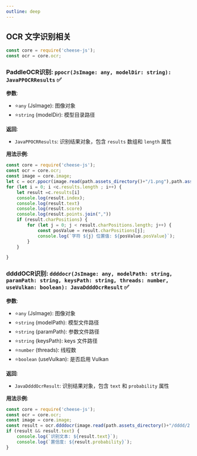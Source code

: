 ```yaml
---
outline: deep
---
```


## OCR 文字识别相关

```javascript
const core = require('cheese-js');
const ocr = core.ocr;
```

### PaddleOCR识别: `ppocr(JsImage: any, modelDir: string): JavaPPOCRResults` :white_check_mark:

**参数**:

- ⭐`any` (JsImage): 图像对象
- ⭐`string` (modelDir): 模型目录路径

**返回**:

- `JavaPPOCRResults`: 识别结果对象，包含 `results` 数组和 `length` 属性

**用法示例**:

```javascript
const core = require('cheese-js');
const ocr = core.ocr;
const image = core.image;
let c = ocr.ppocr(image.read(path.assets_directory()+"/1.png"),path.assets_directory()+"/pp")
for (let i = 0; i <c.results.length ; i++) {
    let result =c.results[i]
    console.log(result.index);
    console.log(result.text)
    console.log(result.score)
    console.log(result.points.join(","))
    if (result.charPositions) {
        for (let j = 0; j < result.charPositions.length; j++) {
            const posValue = result.charPositions[j];
            console.log(`字符 ${j} 位置值: ${posValue.posValue}`);
        }
    }

}
```

### ddddOCR识别: `ddddocr(JsImage: any, modelPath: string, paramPath: string, keysPath: string, threads: number, useVulkan: boolean): JavaDdddOcrResult` :white_check_mark:

**参数**:

- ⭐`any` (JsImage): 图像对象
- ⭐`string` (modelPath): 模型文件路径
- ⭐`string` (paramPath): 参数文件路径
- ⭐`string` (keysPath): keys 文件路径
- ⭐`number` (threads): 线程数
- ⭐`boolean` (useVulkan): 是否启用 Vulkan

**返回**:

- `JavaDdddOcrResult`: 识别结果对象，包含 `text` 和 `probability` 属性

**用法示例**:

```javascript
const core = require('cheese-js');
const ocr = core.ocr;
const image = core.image;
const result = ocr.ddddocr(image.read(path.assets_directory()+"/dddd/2.png"),path.assets_directory()+"/dddd/ddddrec.bin",path.assets_directory()+"/dddd/ddddrec.param",path.assets_directory()+"/dddd/ddddocr_keys.txt",4,false)
if (result && result.text) {
    console.log(`识别文本: ${result.text}`);
    console.log(`置信度: ${result.probability}`);
}
```